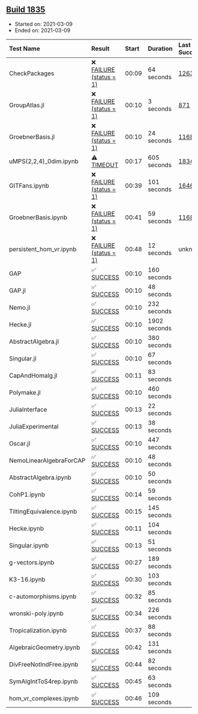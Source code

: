 ## [Build 1835](https://oscarci.mathematik.uni-kl.de/job/oscar-stable/1835/)

* Started on: 2021-03-09
* Ended on: 2021-03-09

| Test Name    | Result | Start | Duration | Last Success | First Failure |
|:-------------|:-------|:------|:---------|:-------------|:--------------|
| CheckPackages | ❌ [FAILURE (status = 1)](https://oscarci.mathematik.uni-kl.de/job/oscar-stable/1835/artifact/logs/build-1835/CheckPackages.log) | 00:09 | 64 seconds | [1263](https://oscarci.mathematik.uni-kl.de/job/oscar-stable/1263/) | [1264](https://oscarci.mathematik.uni-kl.de/job/oscar-stable/1264/) |
| GroupAtlas.jl | ❌ [FAILURE (status = 1)](https://oscarci.mathematik.uni-kl.de/job/oscar-stable/1835/artifact/logs/build-1835/GroupAtlas.jl.log) | 00:10 | 3 seconds | [871](https://oscarci.mathematik.uni-kl.de/job/oscar-stable/871/) | [872](https://oscarci.mathematik.uni-kl.de/job/oscar-stable/872/) |
| GroebnerBasis.jl | ❌ [FAILURE (status = 1)](https://oscarci.mathematik.uni-kl.de/job/oscar-stable/1835/artifact/logs/build-1835/GroebnerBasis.jl.log) | 00:10 | 24 seconds | [1168](https://oscarci.mathematik.uni-kl.de/job/oscar-stable/1168/) | [1169](https://oscarci.mathematik.uni-kl.de/job/oscar-stable/1169/) |
| uMPS(2,2,4)_0dim.ipynb | ⚠ [TIMEOUT](https://oscarci.mathematik.uni-kl.de/job/oscar-stable/1835/artifact/logs/build-1835/uMPS-2-2-4-_0dim.ipynb.log) | 00:17 | 605 seconds | [1834](https://oscarci.mathematik.uni-kl.de/job/oscar-stable/1834/) | [1835](https://oscarci.mathematik.uni-kl.de/job/oscar-stable/1835/) |
| GITFans.ipynb | ❌ [FAILURE (status = 1)](https://oscarci.mathematik.uni-kl.de/job/oscar-stable/1835/artifact/logs/build-1835/GITFans.ipynb.log) | 00:39 | 101 seconds | [1646](https://oscarci.mathematik.uni-kl.de/job/oscar-stable/1646/) | [1647](https://oscarci.mathematik.uni-kl.de/job/oscar-stable/1647/) |
| GroebnerBasis.ipynb | ❌ [FAILURE (status = 1)](https://oscarci.mathematik.uni-kl.de/job/oscar-stable/1835/artifact/logs/build-1835/GroebnerBasis.ipynb.log) | 00:41 | 59 seconds | [1168](https://oscarci.mathematik.uni-kl.de/job/oscar-stable/1168/) | [1169](https://oscarci.mathematik.uni-kl.de/job/oscar-stable/1169/) |
| persistent_hom_vr.ipynb | ❌ [FAILURE (status = 1)](https://oscarci.mathematik.uni-kl.de/job/oscar-stable/1835/artifact/logs/build-1835/persistent_hom_vr.ipynb.log) | 00:48 | 12 seconds | unknown | unknown |
| GAP | ✅ [SUCCESS](https://oscarci.mathematik.uni-kl.de/job/oscar-stable/1835/artifact/logs/build-1835/GAP.log) | 00:10 | 160 seconds |  |  |
| GAP.jl | ✅ [SUCCESS](https://oscarci.mathematik.uni-kl.de/job/oscar-stable/1835/artifact/logs/build-1835/GAP.jl.log) | 00:10 | 48 seconds |  |  |
| Nemo.jl | ✅ [SUCCESS](https://oscarci.mathematik.uni-kl.de/job/oscar-stable/1835/artifact/logs/build-1835/Nemo.jl.log) | 00:10 | 232 seconds |  |  |
| Hecke.jl | ✅ [SUCCESS](https://oscarci.mathematik.uni-kl.de/job/oscar-stable/1835/artifact/logs/build-1835/Hecke.jl.log) | 00:10 | 1902 seconds |  |  |
| AbstractAlgebra.jl | ✅ [SUCCESS](https://oscarci.mathematik.uni-kl.de/job/oscar-stable/1835/artifact/logs/build-1835/AbstractAlgebra.jl.log) | 00:10 | 380 seconds |  |  |
| Singular.jl | ✅ [SUCCESS](https://oscarci.mathematik.uni-kl.de/job/oscar-stable/1835/artifact/logs/build-1835/Singular.jl.log) | 00:10 | 67 seconds |  |  |
| CapAndHomalg.jl | ✅ [SUCCESS](https://oscarci.mathematik.uni-kl.de/job/oscar-stable/1835/artifact/logs/build-1835/CapAndHomalg.jl.log) | 00:11 | 83 seconds |  |  |
| Polymake.jl | ✅ [SUCCESS](https://oscarci.mathematik.uni-kl.de/job/oscar-stable/1835/artifact/logs/build-1835/Polymake.jl.log) | 00:10 | 460 seconds |  |  |
| JuliaInterface | ✅ [SUCCESS](https://oscarci.mathematik.uni-kl.de/job/oscar-stable/1835/artifact/logs/build-1835/JuliaInterface.log) | 00:13 | 22 seconds |  |  |
| JuliaExperimental | ✅ [SUCCESS](https://oscarci.mathematik.uni-kl.de/job/oscar-stable/1835/artifact/logs/build-1835/JuliaExperimental.log) | 00:13 | 38 seconds |  |  |
| Oscar.jl | ✅ [SUCCESS](https://oscarci.mathematik.uni-kl.de/job/oscar-stable/1835/artifact/logs/build-1835/Oscar.jl.log) | 00:10 | 447 seconds |  |  |
| NemoLinearAlgebraForCAP | ✅ [SUCCESS](https://oscarci.mathematik.uni-kl.de/job/oscar-stable/1835/artifact/logs/build-1835/NemoLinearAlgebraForCAP.log) | 00:10 | 48 seconds |  |  |
| AbstractAlgebra.ipynb | ✅ [SUCCESS](https://oscarci.mathematik.uni-kl.de/job/oscar-stable/1835/artifact/logs/build-1835/AbstractAlgebra.ipynb.log) | 00:10 | 50 seconds |  |  |
| CohP1.ipynb | ✅ [SUCCESS](https://oscarci.mathematik.uni-kl.de/job/oscar-stable/1835/artifact/logs/build-1835/CohP1.ipynb.log) | 00:14 | 59 seconds |  |  |
| TiltingEquivalence.ipynb | ✅ [SUCCESS](https://oscarci.mathematik.uni-kl.de/job/oscar-stable/1835/artifact/logs/build-1835/TiltingEquivalence.ipynb.log) | 00:15 | 145 seconds |  |  |
| Hecke.ipynb | ✅ [SUCCESS](https://oscarci.mathematik.uni-kl.de/job/oscar-stable/1835/artifact/logs/build-1835/Hecke.ipynb.log) | 00:11 | 104 seconds |  |  |
| Singular.ipynb | ✅ [SUCCESS](https://oscarci.mathematik.uni-kl.de/job/oscar-stable/1835/artifact/logs/build-1835/Singular.ipynb.log) | 00:13 | 51 seconds |  |  |
| g-vectors.ipynb | ✅ [SUCCESS](https://oscarci.mathematik.uni-kl.de/job/oscar-stable/1835/artifact/logs/build-1835/g-vectors.ipynb.log) | 00:27 | 189 seconds |  |  |
| K3-16.ipynb | ✅ [SUCCESS](https://oscarci.mathematik.uni-kl.de/job/oscar-stable/1835/artifact/logs/build-1835/K3-16.ipynb.log) | 00:30 | 103 seconds |  |  |
| c-automorphisms.ipynb | ✅ [SUCCESS](https://oscarci.mathematik.uni-kl.de/job/oscar-stable/1835/artifact/logs/build-1835/c-automorphisms.ipynb.log) | 00:32 | 85 seconds |  |  |
| wronski-poly.ipynb | ✅ [SUCCESS](https://oscarci.mathematik.uni-kl.de/job/oscar-stable/1835/artifact/logs/build-1835/wronski-poly.ipynb.log) | 00:34 | 226 seconds |  |  |
| Tropicalization.ipynb | ✅ [SUCCESS](https://oscarci.mathematik.uni-kl.de/job/oscar-stable/1835/artifact/logs/build-1835/Tropicalization.ipynb.log) | 00:37 | 88 seconds |  |  |
| AlgebraicGeometry.ipynb | ✅ [SUCCESS](https://oscarci.mathematik.uni-kl.de/job/oscar-stable/1835/artifact/logs/build-1835/AlgebraicGeometry.ipynb.log) | 00:42 | 131 seconds |  |  |
| DivFreeNotIndFree.ipynb | ✅ [SUCCESS](https://oscarci.mathematik.uni-kl.de/job/oscar-stable/1835/artifact/logs/build-1835/DivFreeNotIndFree.ipynb.log) | 00:44 | 82 seconds |  |  |
| SymAlgIntToS4rep.ipynb | ✅ [SUCCESS](https://oscarci.mathematik.uni-kl.de/job/oscar-stable/1835/artifact/logs/build-1835/SymAlgIntToS4rep.ipynb.log) | 00:45 | 63 seconds |  |  |
| hom_vr_complexes.ipynb | ✅ [SUCCESS](https://oscarci.mathematik.uni-kl.de/job/oscar-stable/1835/artifact/logs/build-1835/hom_vr_complexes.ipynb.log) | 00:46 | 109 seconds |  |  |
